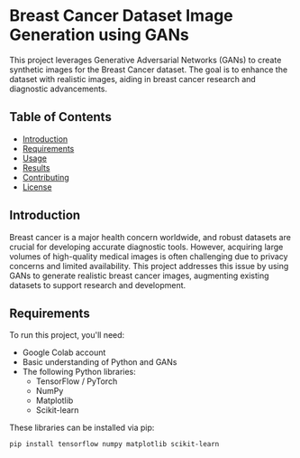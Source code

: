 # Breast Cancer Dataset Image Generation using GANs

This project leverages Generative Adversarial Networks (GANs) to create synthetic images for the Breast Cancer dataset. The goal is to enhance the dataset with realistic images, aiding in breast cancer research and diagnostic advancements.

## Table of Contents
- [Introduction](#introduction)
- [Requirements](#requirements)
- [Usage](#usage)
- [Results](#results)
- [Contributing](#contributing)
- [License](#license)

## Introduction

Breast cancer is a major health concern worldwide, and robust datasets are crucial for developing accurate diagnostic tools. However, acquiring large volumes of high-quality medical images is often challenging due to privacy concerns and limited availability. This project addresses this issue by using GANs to generate realistic breast cancer images, augmenting existing datasets to support research and development.

## Requirements

To run this project, you'll need:

- Google Colab account
- Basic understanding of Python and GANs
- The following Python libraries:
  - TensorFlow / PyTorch
  - NumPy
  - Matplotlib
  - Scikit-learn

These libraries can be installed via pip:
```sh
pip install tensorflow numpy matplotlib scikit-learn
